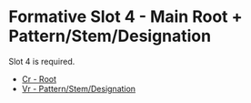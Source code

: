 # Formative Slot 4 - Main Root + Pattern/Stem/Designation

Slot 4 is required.

* [Cr - Root](Charts.md#Cr)
* [Vr - Pattern/Stem/Designation](Charts.md#Vr)
